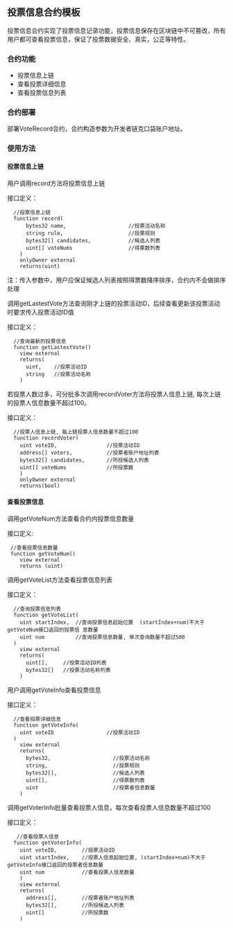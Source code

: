 ## 投票信息合约模板 

投票信息合约实现了投票信息记录功能，投票信息保存在区块链中不可篡改，所有用户都可查看投票信息，保证了投票数据安全、真实，公正等特性。



### 合约功能

- 投票信息上链
- 查看投票详细信息
- 查看投票信息列表



### 合约部署

部署VoteRecord合约，合约构造参数为开发者链克口袋账户地址。



### 使用方法

#### 投票信息上链

用户调用record方法将投票信息上链

接口定义：

```
  //投票信息上链
  function record(
      bytes32 name,                    //投票活动名称
      string rule,                     //投票规则
      bytes32[] candidates,            //候选人列表
      uint[] voteNums                  //得票数列表
    )
    onlyOwner external
    returns(uint)
```

注：传入参数中，用户应保证候选人列表按照得票数降序排序，合约内不会做排序处理



调用getLastestVote方法查询刚才上链的投票活动ID，后续查看更新该投票活动时要求传入投票活动ID值

接口定义：

```
  //查询最新的投票信息
  function getLastestVote()
    view external
    returns(
      uint,    //投票活动ID
      string   //投票活动名称
    )
```



若投票人数过多，可分批多次调用recordVoter方法将投票人信息上链,  每次上链的投票人信息数量不超过100。

接口定义：

```
  //投票人信息上链, 每上链投票人信息数量不超过100
  function recordVoter(
    uint voteID,                //投票活动ID
    address[] voters,           //投票者账户地址列表
    bytes32[] candidates,       //所投候选人列表
    uint[] voteNums             //所投票数
    )
    onlyOwner external
    returns(bool)
```



#### 查看投票信息

调用getVoteNum方法查看合约内投票信息数量

接口定义:

```
 //查看投票信息数量
 function getVoteNum()
    view external
    returns (uint)
```



调用getVoteList方法查看投票信息列表

接口定义：

```
  //查询投票信息列表
  function getVoteList(
    uint startIndex,  //查询投票信息起始位置  (startIndex+num)不大于getVoteNum接口返回的投票信 息数量
    uint num          //查询投票信息数量, 单次查询数量不超过500
  )
    view external
    returns(
      uint[],     //投票活动ID列表
      bytes32[]   //投票活动名称列表
    )
```



用户调用getVoteInfo查看投票信息

接口定义：

```
  //查看投票详细信息
  function getVoteInfo(
    uint voteID                 //投票活动ID
  )
    view external
    returns(
      bytes32,                    //投票活动名称
      string,                     //投票规则
      bytes32[],                  //候选人列表
      uint[],                     //得票数列表
      uint                        //投票者信息数量
    )
```



调用getVoterInfo批量查看投票人信息，每次查看投票人信息数量不超过100

接口定义：

```
   //查看投票人信息
  function getVoterInfo(
    uint voteID,        //投票活动ID
    uint startIndex,    //投票人信息起始位置, (startIndex+num)不大于getVoteInfo接口返回的投票者信息数量
    uint num            //查看投票人信息数量
    )
    view external
    returns(
      address[],        //投票者账户地址列表
      bytes32[],        //所投候选人列表
      uint[]            //所投票数
    )
```

